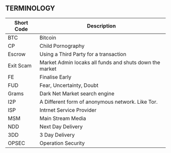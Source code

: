 ## TERMINOLOGY

| Short Code | Description |
| ---------- | ----------- |
| BTC        | Bitcoin     |
| CP         | Child Pornography |
| Escrow     | Using a Third Party for a transaction |
| Exit Scam  | Market Admin locaks all funds and shuts down the market |
| FE         | Finalise Early |
| FUD        | Fear, Uncertainty, Doubt |
| Grams      | Dark Net Market search engine |
| I2P        | A Different form of anonymous network. Like Tor. |
| ISP        | Intrnet Service Provider |
| MSM        | Main Stream Media |
| NDD        | Next Day Delivery |
| 3DD        | 3 Day Delivery |
| OPSEC      | Operation Security |
